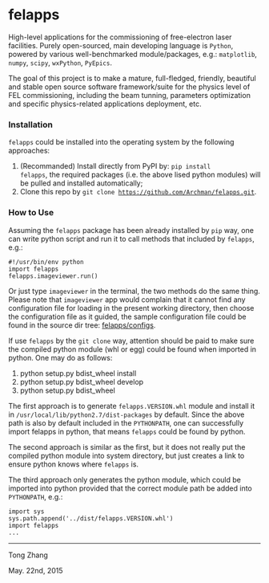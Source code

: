 # felapps

High-level applications for the commissioning of free-electron laser 
facilities. Purely open-sourced, main developing language is 
<code>Python</code>, powered by various well-benchmarked module/packages,
e.g.: <code>matplotlib</code>, <code>numpy</code>, <code>scipy</code>,
<code>wxPython</code>, <code>PyEpics</code>.

The goal of this project is to make a mature, full-fledged, friendly,
beautiful and stable open source software framework/suite for the 
physics level of FEL commissioning, including the beam tunning, 
parameters optimization and specific physics-related applications 
deployment, etc.

### Installation
<code>felapps</code> could be installed into the operating system by the 
following approaches:

1. (Recommanded) Install directly from PyPI by: 
<code>pip install felapps</code>, the required packages (i.e. the above lised python modules) will be pulled and installed automatically;
2. Clone this repo by <code>git clone https://github.com/Archman/felapps.git</code>.

### How to Use
Assuming the <code>felapps</code> package has been already installed by 
<code>pip</code> way, one can write python script and run it to call 
methods that included by <code>felapps</code>, e.g.:

    #!/usr/bin/env python
    import felapps
    felapps.imageviewer.run()
    
Or just type <code>imageviewer</code> in the terminal, the two methods do
the same thing. Please note that <code>imageviewer</code> app would 
complain that it cannot find any configuration file for loading in the
present working directory, then choose the configuration file as it guided,
the sample configuration file could be found in the source dir tree: 
[felapps/configs](https://github.com/Archman/felapps/tree/master/felapps/configs).

If use <code>felapps</code> by the <code>git clone</code> way, attention
should be paid to make sure the compiled python module (whl or egg) could
be found when imported in python. One may do as follows:

1. python setup.py bdist_wheel install
2. python setup.py bdist_wheel develop
3. python setup.py bdist_wheel

The first approach is to generate <code>felapps.VERSION.whl</code> module 
and install it in <code>/usr/local/lib/python2.7/dist-packages</code> by
default. Since the above path is also by default included in the 
<code>PYTHONPATH</code>, one can successfully import felapps in python,
that means <code>felapps</code> could be found by python.

The second approach is similar as the first, but it does not really put the
compiled python module into system directory, but just creates a link to
ensure python knows where <code>felapps</code> is.

The third approach only generates the python module, which could be imported
into python provided that the correct module path be added into 
<code>PYTHONPATH</code>, e.g.:

    import sys
    sys.path.append('../dist/felapps.VERSION.whl')
    import felapps
    ...

---
Tong Zhang

May. 22nd, 2015
